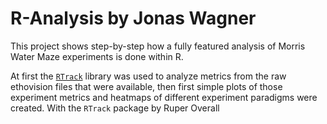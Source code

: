 # R-Analysis by Jonas Wagner

This project shows step-by-step how a fully featured analysis of Morris Water Maze experiments is done within R.  

At first the [`RTrack`](https://rupertoverall.net/Rtrack/) library was used to analyze metrics from the raw ethovision files that were available, then first simple plots of those experiment metrics and heatmaps of different experiment paradigms were created. With the `RTrack` package by Ruper Overall
